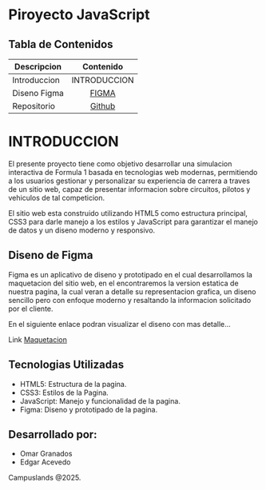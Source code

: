 # Piroyecto JavaScript 


## Tabla de Contenidos 


| Descripcion       | Contenido                             |
| ----------------- |:-------------------------------------:|
| Introduccion      | INTRODUCCION                         |
| Diseno Figma      | [FIGMA](https://acortar.link/rmLuFo)  |
| Repositorio       | [Github](https://acortar.link/qjOiQM) |


# INTRODUCCION 

El presente proyecto tiene como objetivo desarrollar
una simulacion interactiva de Formula 1 basada en 
tecnologias web modernas, permitiendo a los usuarios
gestionar y personalizar su experiencia de carrera
a traves de un sitio web, capaz de presentar informacion
sobre circuitos, pilotos y vehiculos de tal competicion. 


El sitio web esta construido utilizando HTML5 como estructura
principal, CSS3 para darle manejo a los estilos y JavaScript 
para garantizar el manejo de datos y un diseno
moderno y responsivo. 

## Diseno de Figma 

Figma es un aplicativo de diseno y prototipado en el cual desarrollamos 
la maquetacion del sitio web, en el encontraremos la version estatica 
de nuestra pagina, la cual veran a detalle su representacion grafica, 
un diseno sencillo pero con enfoque moderno y resaltando la informacion solicitado por el cliente.

En el siguiente enlace podran visualizar el diseno con mas detalle... 

Link [Maquetacion](https://www.figma.com/design/1zWR3HFWxgMAT834MkzFWG/ProyectoJavaScript_AcevedoEdgarGranadosOmar?node-id=0-1&t=6dQhZIIM3w6UBgAU-1) 


## Tecnologias Utilizadas

- HTML5: Estructura de la pagina.
- CSS3: Estilos de la Pagina. 
- JavaScript: Manejo y funcionalidad de la pagina.
- Figma: Diseno y prototipado de la pagina. 

## Desarrollado por: 

- Omar Granados 
- Edgar Acevedo 

Campuslands @2025. 
